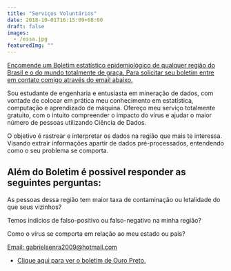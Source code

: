 ```yaml
---
title: "Serviços Voluntários"
date: 2018-10-01T16:15:09+08:00
draft: false
images: 
  - /essa.jpg
featuredImg: ""
---
```


<body>
  <p style="text-decoration: underline;">Encomende um Boletim estatístico epidemiológico de qualquer região do Brasil e o do mundo totalmente de graça. Para solicitar seu boletim entre em contato comigo através do email abaixo.</p>
</body>

Sou estudante de engenharia e entusiasta em mineração de dados, com vontade de colocar em prática meu conhecimento em estatística, computação e aprendizado de máquina. Ofereço meu serviço totalmente gratuito, com o intuito compreender o impacto do vírus e ajudar o maior número de pessoas utilizando Ciência de Dados.

O objetivo é rastrear e interpretar os dados na região que mais te interessa. Visando extrair informações apartir de dados pré-processados, entendendo como o seu problema se comporta.


<h2>Além do Boletim é possivel responder as seguintes perguntas:</h2>

As pessoas dessa região tem maior taxa de contaminação ou letalidade do que seus vizinhos?

Temos indícios de falso-positivo ou falso-negativo na minha região?

Como o vírus se comporta em relação ao meu estado ou país?
<br>

<body>
  <p style="text-decoration: underline;">
Email:
gabrielsenra2009@hotmail.com</p>
</body>

* [Clique aqui para ver o boletim de Ouro Preto.](https://covid-ufop.netlify.app/boletins/boletim_op_08-07/)
